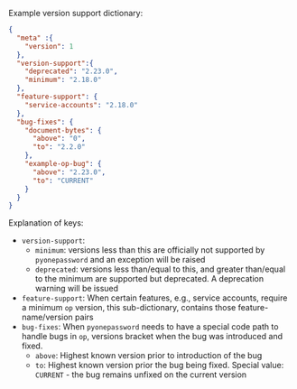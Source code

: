 Example version support dictionary:

```json
{
  "meta" :{
    "version": 1
  },
  "version-support":{
    "deprecated": "2.23.0",
    "minimum": "2.18.0"
  },
  "feature-support": {
    "service-accounts": "2.18.0"
  },
  "bug-fixes": {
    "document-bytes": {
      "above": "0",
      "to": "2.2.0"
    },
    "example-op-bug": {
      "above": "2.23.0",
      "to": "CURRENT"
    }
  }
}
```

Explanation of keys:

- `version-support`:
  - `minimum`: versions less than this are officially not supported by `pyonepassword` and an exception will be raised
  - `deprecated`: versions less than/equal to this, and greater than/equal to the minimum are supported but deprecated. A deprecation warning will be issued
- `feature-support`: When certain features, e.g., service accounts, require a minimum `op` version, this sub-dictionary, contains those feature-name/version pairs
- `bug-fixes`: When `pyonepassword` needs to have a special code path to handle bugs in `op`, versions bracket when the bug was introduced and fixed.
  - `above`: Highest known version prior to introduction of the bug
  - `to`: Highest known version prior the bug being fixed. Special value: `CURRENT` - the bug remains unfixed on the current version
